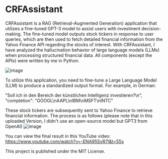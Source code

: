 # CRFAssistant
CRFAssistant is a RAG (Retrieval-Augmented Generation) application that utilizes a fine-tuned GPT-3 model to assist users with investment decision-making. The fine-tuned model outputs stock tickers in response to user queries, which are then used to fetch detailed financial information from the Yahoo Finance API regarding the stocks of interest. With CRFAssistant, I have analyzed the hallucination behavior of large language models (LLMs) when processing structured financial data. All components (except the APIs) were written by me in Python.

![image](https://github.com/FabianAltendorfer/CRFAssistant/assets/98153318/2381c824-a6b7-4451-a3bc-302104323968)

To utilize this application, you need to fine-tune a Large Language Model (LLM) to produce a standardized output format. For example, in German:

"Soll ich in den Bereich der künstlichen Intelligenz investieren?\n", "completion": "GOOGL\nAAPL\nIBM\nMSFT\nINTC"

These stock tickers are subsequently sent to Yahoo Finance to retrieve financial information. The process is as follows (please note that in this uploaded Version, I didn't use an open-source model but GPT3 from OpenAI)
![image](https://github.com/FabianAltendorfer/CRFAssistant/assets/98153318/c898f070-913d-4b0a-95ca-f28ad72d21d6)

You can view the final result in this YouTube video: https://www.youtube.com/watch?v=-ENA95SvR7I&t=55s

This project is published under the MIT License.
